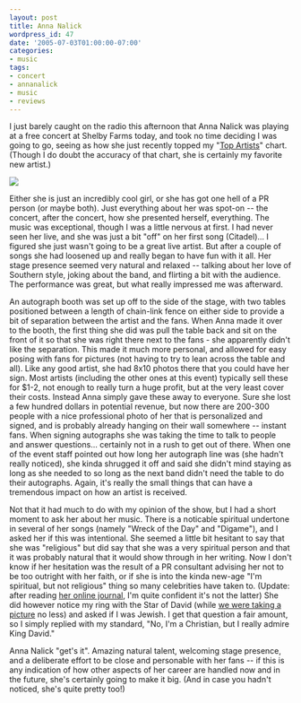 ```yaml
---
layout: post
title: Anna Nalick
wordpress_id: 47
date: '2005-07-03T01:00:00-07:00'
categories:
- music
tags:
- concert
- annanalick
- music
- reviews
---
```

I just barely caught on the radio this afternoon that Anna Nalick was playing at a free concert at Shelby Farms today, and took no time deciding I was going to go, seeing as how she just recently topped my "[Top Artists][]" chart.  (Though I do doubt the accuracy of that chart, she is certainly my favorite new artist.)

<a href="http://www.flickr.com/photos/wnorris/23182797/" class="flickr left"><img src="http://farm1.static.flickr.com/18/23182797_8e99f9bbf7_m.jpg" class="flickr" /></a>

Either she is just an incredibly cool girl, or she has got one hell of a PR person (or maybe both).  Just everything about her was spot-on -- the concert, after the concert, how she presented herself, everything.  The music was exceptional, though I was a little nervous at first.  I had never seen her live, and she was just a bit "off" on her first song (Citadel)... I figured she just wasn't going to be a great live artist.  But after a couple of songs she had loosened up and really began to have fun with it all.  Her stage presence seemed very natural and relaxed -- talking about her love of Southern style, joking about the band, and flirting a bit with the audience.  The performance was great, but what really impressed me was afterward.

An autograph booth was set up off to the side of the stage, with two tables positioned between a length of chain-link fence on either side to provide a bit of separation between the artist and the fans.  When Anna made it over to the booth, the first thing she did was pull the table back and sit on the front of it so that she was right there next to the fans - she apparently didn't like the separation.  This made it much more personal, and allowed for easy posing with fans for pictures (not having to try to lean across the table and all).  Like any good artist, she had 8x10 photos there that you could have her sign.  Most artists (including the other ones at this event) typically sell these for $1-2, not enough to really turn a huge profit, but at the very least cover their costs.  Instead Anna simply gave these away to everyone.  Sure she lost a few hundred dollars in potential revenue, but now there are 200-300 people with a nice professional photo of her that is personalized and signed, and is probably already hanging on their wall somewhere -- instant fans.  When signing autographs she was taking the time to talk to people and answer questions... certainly not in a rush to get out of there.  When one of the event staff pointed out how long her autograph line was (she hadn't really noticed), she kinda shrugged it off and said she didn't mind staying as long as she needed to so long as the next band didn't need the table to do their autographs.  Again, it's really the small things that can have a tremendous impact on how an artist is received.

Not that it had much to do with my opinion of the show, but I had a short moment to ask her about her music.  There is a noticable spiritual undertone in several of her songs (namely "Wreck of the Day" and "Digame"), and I asked her if this was intentional.  She seemed a little bit hesitant to say that she was "religious" but did say that she was a very spiritual person and that it was probably natural that it would show through in her writing.  Now I don't know if her hesitation was the result of a PR consultant advising her not to be too outright with her faith, or if she is into the kinda new-age "I'm spiritual, but not religious" thing so many celebrities have taken to.  (Update: after reading [her online journal][], I'm quite confident it's not the latter)  She did however notice my ring with the Star of David (while [we were taking a picture][] no less) and asked if I was Jewish.  I get that question a fair amount, so I simply replied with my standard, "No, I'm a Christian, but I really admire King David."

Anna Nalick "get's it".  Amazing natural talent, welcoming stage presence, and a deliberate effort to be close and personable with her fans -- if this is any indication of how other aspects of her career are handled now and in the future, she's certainly going to make it big.  (And in case you hadn't noticed, she's quite pretty too!)


[Top Artists]: http://www.audioscrobbler.com/user/hugwill#topartists
[her online journal]: http://www.annanalick.com
[we were taking a picture]: http://www.flickr.com/photos/wnorris/23182954/in/photostream/
